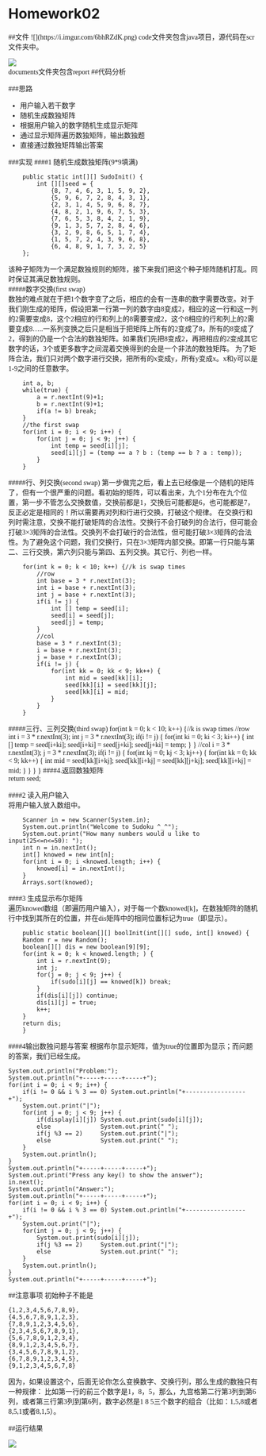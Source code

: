 # Homework02
<font face="consolas">
##文件
![](https://i.imgur.com/6bhRZdK.png)  
code文件夹包含java项目，源代码在scr文件夹中。

![](https://i.imgur.com/jDvNinR.png)  
documents文件夹包含report
##代码分析

###思路
* 用户输入若干数字
* 随机生成数独矩阵
* 根据用户输入的数字随机生成显示矩阵
* 通过显示矩阵遍历数独矩阵，输出数独题
* 直接通过数独矩阵输出答案

###实现
####1 随机生成数独矩阵(9*9填满)  

		public static int[][] SudoInit() {   
			int [][]seed = {  
				{8, 7, 4, 6, 3, 1, 5, 9, 2},  
				{5, 9, 6, 7, 2, 8, 4, 3, 1},  
				{2, 3, 1, 4, 5, 9, 6, 8, 7},  
				{4, 8, 2, 1, 9, 6, 7, 5, 3},  
				{7, 6, 5, 3, 8, 4, 2, 1, 9},  
				{9, 1, 3, 5, 7, 2, 8, 4, 6},  
				{3, 2, 9, 8, 6, 5, 1, 7, 4},  
				{1, 5, 7, 2, 4, 3, 9, 6, 8},  
				{6, 4, 8, 9, 1, 7, 3, 2, 5}  
		};
 该种子矩阵为一个满足数独规则的矩阵，接下来我们把这个种子矩阵随机打乱。同时保证其满足数独规则。  
#####数字交换(first swap)  
数独的难点就在于把1个数字变了之后，相应的会有一连串的数字需要改变。对于我们刚生成的矩阵，假设把第一行第一列的数字由8变成2，相应的这一行和这一列的2需要变成8，这个2相应的行和列上的8需要变成2，这个8相应的行和列上的2需要变成8…..一系列变换之后只是相当于把矩阵上所有的2变成了8，所有的8变成了2，得到的仍是一个合法的数独矩阵。如果我们先把8变成2，再把相应的2变成其它数字的话，3个或更多数字之间混着交换得到的会是一个非法的数独矩阵。 
为了矩阵合法，我们只对两个数字进行交换，把所有的x变成y，所有y变成x。x和y可以是1-9之间的任意数字。  

		int a, b;
		while(true) {
			a = r.nextInt(9)+1;
			b = r.nextInt(9)+1;
			if(a != b) break;
		}
		//the first swap
		for(int i = 0; i < 9; i++) {
			for(int j = 0; j < 9; j++) {
				int temp = seed[i][j];
				seed[i][j] = (temp == a ? b : (temp == b ? a : temp));
			}
		}
#####行、列交换(second swap)
第一步做完之后，看上去已经像是一个随机的矩阵了，但有一个很严重的问题。看初始的矩阵，可以看出来，九个1分布在九个位置，第一步不管怎么交换数值，交换前都是1，交换后可能都是6，也可能都是7，反正必定是相同的！所以需要再对列和行进行交换，打破这个规律。 
在交换行和列时需注意，交换不能打破矩阵的合法性。交换行不会打破列的合法行，但可能会打破3×3矩阵的合法性。交换列不会打破行的合法性，但可能打破3×3矩阵的合法性。为了避免这个问题，我们交换行，只在3×3矩阵内部交换。即第一行只能与第二、三行交换，第六列只能与第四、五列交换。其它行、列也一样。  

		for(int k = 0; k < 10; k++) {//k is swap times
			//row
			int base = 3 * r.nextInt(3);
			int i = base + r.nextInt(3);
			int j = base + r.nextInt(3);
			if(i != j) {
				int [] temp = seed[i];
				seed[i] = seed[j];
				seed[j] = temp;
			}
			//col
			base = 3 * r.nextInt(3);
			i = base + r.nextInt(3);
			j = base + r.nextInt(3);
			if(i != j) {
				for(int kk = 0; kk < 9; kk++) {
					int mid = seed[kk][i];
					seed[kk][i] = seed[kk][j];
					seed[kk][i] = mid;
				}
			}
		}
#####三行、三列交换(third swap)
		for(int k = 0; k < 10; k++) {//k is swap times
			//row
			int i = 3 * r.nextInt(3);
			int j = 3 * r.nextInt(3);
			if(i != j) {
				for(int ki = 0; ki < 3; ki++) {
					int [] temp = seed[i+ki];
					seed[i+ki] = seed[j+ki];
					seed[j+ki] = temp;
				}
			}
			//col
			i = 3 * r.nextInt(3);
			j = 3 * r.nextInt(3);
			if(i != j) {
				for(int kj = 0; kj < 3; kj++) {
					for(int kk = 0; kk < 9; kk++) {
						int mid = seed[kk][i+kj];
						seed[kk][i+kj] = seed[kk][j+kj];
						seed[kk][i+kj] = mid;
					}
				}
			}
		}
	####4.返回数独矩阵  
		return seed;

####2 读入用户输入  
将用户输入放入数组中。

		Scanner in = new Scanner(System.in);
		System.out.println("Welcome to Sudoku ^_^");
		System.out.print("How many numbers would u like to input(25<=n<=50): ");
		int n = in.nextInt();
		int[] knowed = new int[n];
		for(int i = 0; i <knowed.length; i++) {
			knowed[i] = in.nextInt();
		}
		Arrays.sort(knowed);

####3 生成显示布尔矩阵  
遍历knowed数组（即遍历用户输入），对于每一个数knowed[k]，在数独矩阵的随机行中找到其所在的位置，并在dis矩阵中的相同位置标记为true（即显示）。  

		public static boolean[][] boolInit(int[][] sudo, int[] knowed) {
		Random r = new Random();
		boolean[][] dis = new boolean[9][9];
		for(int k = 0; k < knowed.length; ) {
			int i = r.nextInt(9);
			int j;
			for(j = 0; j < 9; j++) {
				if(sudo[i][j] == knowed[k]) break;
			}
			if(dis[i][j]) continue;
			dis[i][j] = true;
			k++;
		}
		return dis;
		}	

####4输出数独问题与答案
根据布尔显示矩阵，值为true的位置即为显示；而问题的答案，我们已经生成。  

	System.out.println("Problem:");
	System.out.println("+-----+-----+-----+");
	for(int i = 0; i < 9; i++) {
		if(i != 0 && i % 3 == 0) System.out.println("+-----------------+");
		System.out.print("|");
		for(int j = 0; j < 9; j++) {
			if(display[i][j]) System.out.print(sudo[i][j]);
			else              System.out.print(" ");
			if(j %3 == 2)     System.out.print("|");
			else              System.out.print(" ");
		}
		System.out.println();
	}
	System.out.println("+-----+-----+-----+");
	System.out.print("Press any key() to show the answer");
	in.next();
	System.out.println("Answer:");
	System.out.println("+-----+-----+-----+");
	for(int i = 0; i < 9; i++) {
		if(i != 0 && i % 3 == 0) System.out.println("+-----------------+");
		System.out.print("|");
		for(int j = 0; j < 9; j++) {
			System.out.print(sudo[i][j]);
			if(j %3 == 2)     System.out.print("|");
			else              System.out.print(" ");
		}
		System.out.println();
	}
	System.out.println("+-----+-----+-----+");

##注意事项
初始种子不能是  

	{1,2,3,4,5,6,7,8,9},
	{4,5,6,7,8,9,1,2,3},
	{7,8,9,1,2,3,4,5,6},
	{2,3,4,5,6,7,8,9,1},
	{5,6,7,8,9,1,2,3,4},
	{8,9,1,2,3,4,5,6,7},
	{3,4,5,6,7,8,9,1,2},
	{6,7,8,9,1,2,3,4,5},
	{9,1,2,3,4,5,6,7,8}

因为，如果设置这个，后面无论你怎么变换数字、交换行列，那么生成的数独只有一种规律：
比如第一行的前三个数字是1，8，5，那么，九宫格第二行第3列到第6列，或者第三行第3列到第6列，数字必然是1 8 5三个数字的组合（比如：1,5,8或者8,5,1或者8,1,5）。

##运行结果  

![](https://i.imgur.com/Kgaz0NS.png)
